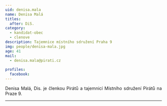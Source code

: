 ```yaml
---
uid: denisa.mala
name: Denisa Malá
titles:
  after: DiS.
category:
  - kandidat-obec
  - clenove
description: Tajemnice místního sdružení Praha 9
img: people/denisa-mala.jpg
age: 41
mail:
  - denisa.mala@pirati.cz
  
profiles:
  facebook: 
---
```

<p style='text-align: justify;'>
Denisa Malá, Dis. je členkou Pirátů a tajemnicí Místního sdružení Pirátů na Praze 9.
</p>


---